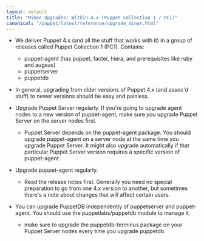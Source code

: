 ```yaml
---
layout: default
title: "Minor Upgrades: Within 4.x (Puppet Collection 1 / PC1)"
canonical: "/puppet/latest/reference/upgrade_minor.html"
---
```



* We deliver Puppet 4.x (and all the stuff that works with it) in a group of releases called Puppet Collection 1 (PC1). Contains:
    * puppet-agent (has puppet, facter, hiera, and prerequisites like ruby and augeas)
    * puppetserver
    * puppetdb
* In general, upgrading from older versions of Puppet 4.x (and assoc'd stuff) to newer versions should be easy and painless.


* Upgrade Puppet Server regularly. If you're going to upgrade agent nodes to a new version of puppet-agent, make sure you upgrade Puppet Server on the server nodes first.
    * Puppet Server depends on the puppet-agent package. You should upgrade puppet-agent on a server node at the same time you upgrade Puppet Server. It might also upgrade automatically if that particular Puppet Server version requires a specific version of puppet-agent.
* Upgrade puppet-agent regularly.
    * Read the release notes first. Generally you need no special preparation to go from one 4.x version to another, but sometimes there's a note about changes that will affect certain users.
* You can upgrade PuppetDB independently of puppetserver and puppet-agent. You should use the puppetlabs/puppetdb module to manage it.
    * make sure to upgrade the puppetdb-terminus package on your Puppet Server nodes every time you upgrade puppetdb.
